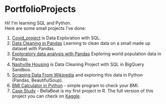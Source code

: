 # PortfolioProjects
Hi! I'm learning SQL and Python.  
Here are some small projects I've done:   
1. [Covid_project](https://github.com/Anna-Roman/PortfolioProjects/blob/main/Covid_project.sql)  is Data Exploration with SQL.  
2. [Data Cleaning in Pandas](https://github.com/Anna-Roman/PortfolioProjects/blob/main/Data_Cleaning_in_Pandas.ipynb) Learning to clean data on a small made up dataset with Pandas. 
3. [Exploratory data analysis with Pandas](https://github.com/Anna-Roman/PortfolioProjects/blob/main/Exploratory_Data_Analysis_in_Pandas.ipynb) Exploring world population data in Pandas.  
3. [Nashville Housing](https://github.com/Anna-Roman/PortfolioProjects/blob/main/Nashville%20Housing%20-%20Data%20Cleaning%20Project) is Data Cleaning Project with SQL in BigQuery Sandbox.  
4. [Scraping Data From Wikipedia](https://github.com/Anna-Roman/PortfolioProjects/blob/main/Scraping_from_Wiki_and_%20explore.ipynb) and exploring this data in Python (Pandas, BeautifulSoup).  
5. [BMI Calculator in Python](https://github.com/Anna-Roman/PortfolioProjects/blob/main/bmi.py) - simple program to check your BMI.  
6. [Case Study](https://github.com/Anna-Roman/PortfolioProjects/blob/main/case_study_in_r.R) - BellaBeat is my first project in R. The full version of this project you can check on [Kaggle](https://www.kaggle.com/code/annar0man/bellabeat-case-study).
